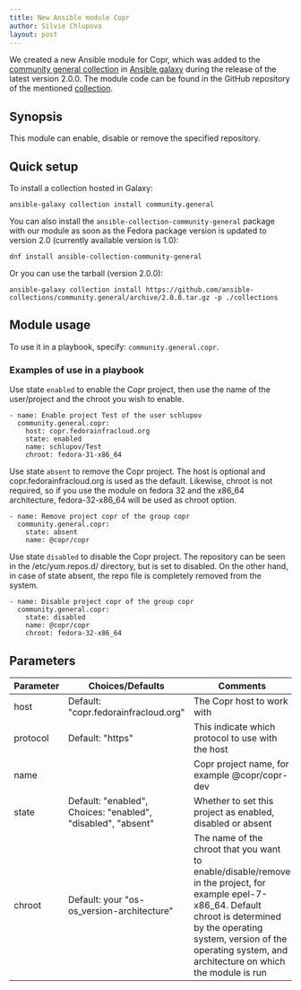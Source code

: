 ```yaml
---
title: New Ansible module Copr
author: Silvie Chlupova
layout: post
---
```


We created a new Ansible module for Copr, which was added to the [community general collection](https://github.com/ansible-collections/community.general/releases/tag/2.0.0) in [Ansible galaxy](https://galaxy.ansible.com/community/general) during the release of the latest version 2.0.0. The module code can be found in the GitHub repository of the mentioned [collection](https://github.com/ansible-collections/community.general/blob/2.0.0/plugins/modules/packaging/os/copr.py).

## Synopsis

This module can enable, disable or remove the specified repository.

## Quick setup

To install a collection hosted in Galaxy:

    ansible-galaxy collection install community.general

You can also install the `ansible-collection-community-general` package with our module as soon as the Fedora package version is updated to version 2.0 (currently available version is 1.0):

    dnf install ansible-collection-community-general

Or you can use the tarball (version 2.0.0):

    ansible-galaxy collection install https://github.com/ansible-collections/community.general/archive/2.0.0.tar.gz -p ./collections

## Module usage

To use it in a playbook, specify: `community.general.copr`.

### Examples of use in a playbook 

Use state `enabled` to enable the Copr project, then use the name of the user/project and the chroot you wish to enable. 

    - name: Enable project Test of the user schlupov
      community.general.copr:
        host: copr.fedorainfracloud.org
        state: enabled
        name: schlupov/Test
        chroot: fedora-31-x86_64

Use state `absent` to remove the Copr project. The host is optional and copr.fedorainfracloud.org is used as the default. Likewise, chroot is not required, so if you use the module on fedora 32 and the x86_64 architecture, fedora-32-x86_64 will be used as chroot option.

    - name: Remove project copr of the group copr
      community.general.copr:
        state: absent
        name: @copr/copr

Use state `disabled` to disable the Copr project. The repository can be seen in the /etc/yum.repos.d/ directory, but is set to disabled. On the other hand, in case of state absent, the repo file is completely removed from the system.

    - name: Disable project copr of the group copr
      community.general.copr:
        state: disabled
        name: @copr/copr
        chroot: fedora-32-x86_64

## Parameters

| Parameter |  Choices/Defaults                                            | Comments                                                                                                                                                                                                                                    | Required |
|-----------|--------------------------------------------------------------|---------------------------------------------------------------------------------------------------------------------------------------------------------------------------------------------------------------------------------------------|----------|
| host      | Default: "copr.fedorainfracloud.org"                         | The Copr host to work with                                                                                                                                                                                                                  | No       |
| protocol  | Default: "https"                                             | This indicate which protocol to use with the host                                                                                                                                                                                           | No       |
| name      |                                                              | Copr project name, for example @copr/copr-dev                                                                                                                                                                                             | Yes      |
| state     | Default: "enabled", Choices: "enabled", "disabled", "absent" | Whether to set this project as enabled, disabled or absent                                                                                                                                                                                  | No       |
| chroot    | Default: your "os-os_version-architecture"                        | The name of the chroot that you want to enable/disable/remove in the project, for example epel-7-x86_64. Default chroot is determined by the operating system, version of the operating system, and architecture on which the module is run | No       |

